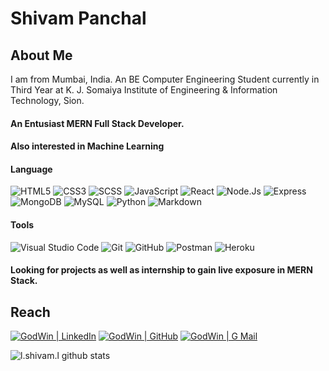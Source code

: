 # Shivam Panchal

<!-- ![GodWin GitHub profile views](https://komarev.com/ghpvc/?username=GodWin1100) -->

## About Me

I am from Mumbai, India.
An BE Computer Engineering Student currently in Third Year at K. J. Somaiya Institute of Engineering & Information Technology, Sion.

#### An Entusiast MERN Full Stack Developer.

#### Also interested in Machine Learning

#### Language

![HTML5](https://img.shields.io/badge/html5-eeeeee?style=for-the-badge&logo=html5&logoColor=white&labelColor=E34F26)
![CSS3](https://img.shields.io/badge/CSS3-eeeeee?style=for-the-badge&logo=css3&logoColor=white&labelColor=1572B6)
![SCSS](https://img.shields.io/badge/SCSS-eeeeee?style=for-the-badge&logo=sass&logoColor=CC6699&labelColor=fefefe)
![JavaScript](https://img.shields.io/badge/Javascript-eeeeee?style=for-the-badge&logo=javascript&logoColor=F7DF1E&labelColor=000000)
![React](https://img.shields.io/badge/React-eeeeee?style=for-the-badge&logo=react&logoColor=61DAFB&labelColor=20232A)
![Node.Js](https://img.shields.io/badge/Node.Js-eeeeee?style=for-the-badge&logo=node-dot-js&logoColor=339933&labelColor=333)
![Express](https://img.shields.io/badge/Express-eeeeee?style=for-the-badge&logo=express&logoColor=black&labelColor=fefefe)
![MongoDB](https://img.shields.io/badge/Mongo_DB-eeeeee?style=for-the-badge&logo=mongodb&logoColor=47A248&labelColor=fefefe)
![MySQL](https://img.shields.io/badge/MySQL-eeeeee?style=for-the-badge&logo=mysql&logoColor=white&labelColor=4479A1)
![Python](https://img.shields.io/badge/Python-eeeeee?style=for-the-badge&logo=python&logoColor=white&labelColor=3776AB)
![Markdown](https://img.shields.io/badge/Markdown-eeeeee?style=for-the-badge&logo=markdown&logoColor=white&labelColor=black)

#### Tools

![Visual Studio Code](https://img.shields.io/badge/Visual_Studio_Code-eeeeee?style=for-the-badge&logo=visual-studio-code&logoColor=007ACC&labelColor=2C2C32)
![Git](https://img.shields.io/badge/Git-eeeeee?style=for-the-badge&logo=git&logoColor=F05032&labelColor=f0efe7)
![GitHub](https://img.shields.io/badge/Github-eeeeee?style=for-the-badge&logo=github&logoColor=white&labelColor=181717)
![Postman](https://img.shields.io/badge/Postman-eeeeee?style=for-the-badge&logo=postman&logoColor=FF6C37&labelColor=fefefe)
![Heroku](https://img.shields.io/badge/Heroku-eeeeee?style=for-the-badge&logo=heroku&logoColor=white&labelColor=430098)

<!-- ### Live Websites -->
<!-- [<img alt="React" width="26px" src="https://raw.githubusercontent.com/github/explore/80688e429a7d4ef2fca1e82350fe8e3517d3494d/topics/react/react.png" />][react] -->

#### Looking for projects as well as internship to gain live exposure in MERN Stack.

## Reach

[<img alt="GodWin | LinkedIn" src="https://img.shields.io/badge/Shivam_Panchal-eeeeee?style=for-the-badge&logo=linkedin&logoColor=white&labelColor=0A66C2" />][linkedin]
[<img alt="GodWin | GitHub" src="https://img.shields.io/badge/Godwin1100-eeeeee?style=for-the-badge&logo=github&logoColor=white&labelColor=181717" />][github]
[<img alt="GodWin | G Mail" src="https://img.shields.io/badge/shivamjpanchal1@gmail.com-eeeeee?style=for-the-badge&logo=gmail&logoColor=white&labelColor=EA4335" />][gmail]

<!-- ### Currently focusing academics. -->

![l._shivam_.l github stats](https://github-readme-stats.vercel.app/api?username=GodWin1100&count_private=true&show_icons=true&theme=tokyonight)

<!-- ![l._shivam_.l Top Language](https://github-readme-stats.vercel.app/api/top-langs/?username=GodWin1100&layout=compact&theme=tokyonight) -->

[linkedin]: https://www.linkedin.com/in/shivam-panchal-godwin1100
[gmail]: https://www.google.com/intl/en-GB/gmail/about/#

<!-- [react]: https://basicreactbur.web.app/ -->

[github]: https://github.com/GodWin1100
